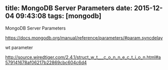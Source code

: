 title: MongoDB Server Parameters
date: 2015-12-04 09:43:08
tags: [mongodb]
---

MongoDB Server Parameters

https://docs.mongodb.org/manual/reference/parameters/#param.syncdelay

wt parameter

http://source.wiredtiger.com/2.4.1/struct_w_t___c_o_n_n_e_c_t_i_o_n.html#a579141678af06217b22869cbc604c6d4


